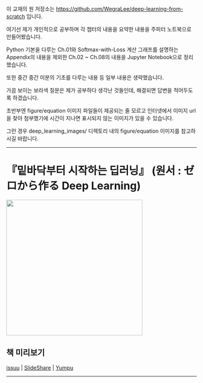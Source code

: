 이 교재의 원 저장소는 https://github.com/WegraLee/deep-learning-from-scratch 입니다. 

여기선 제가 개인적으로 공부하며 각 챕터의 내용을 요약한 내용을 주피터 노트북으로 만들어봤습니다. 

Python 기본을 다루는 Ch.01와 Softmax-with-Loss 계산 그래프를 설명하는 Appendix의 내용을 제외한 Ch.02 ~ Ch.08의 내용을 Jupyter Notebook으로 정리했습니다. 

또한 중간 중간 미분의 기초를 다루는 내용 등 일부 내용은 생략했습니다. 

가끔 보이는 보라색 질문은 제가 공부하다 생각난 것들인데, 해결되면 답변을 적어두도록 하겠습니다. 


초반부엔 figure/equation 이미지 파일들이 제공되는 줄 모르고 인터넷에서 이미지 url을 찾아 첨부했기에 시간이 지나면 표시되지 않는 이미지가 있을 수 있습니다. 

그런 경우 deep_learning_images/ 디렉토리 내의 figure/equation 이미지를 참고하시길 바랍니다. 

---

# 『밑바닥부터 시작하는 딥러닝』 (원서 : ゼロから作る Deep Learning)

<img src="https://github.com/WegraLee/deep-learning-from-scratch/blob/master/cover_image.jpg" width="360">

## 책 미리보기
[issuu](https://issuu.com/hanbit.co.kr/docs/____________________________________38d0e6451f0ddf) | [SlideShare](http://www.slideshare.net/wegra/ss-70456623) | [Yumpu](https://www.yumpu.com/xx/document/view/56594155/-)

---



